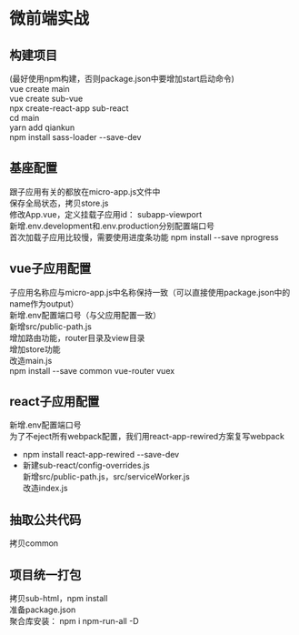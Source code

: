# 微前端实战

## 构建项目

(最好使用npm构建，否则package.json中要增加start启动命令)  
vue create main  
vue create sub-vue  
npx create-react-app sub-react  
cd main  
yarn add qiankun  
npm install sass-loader --save-dev  

## 基座配置

跟子应用有关的都放在micro-app.js文件中  
保存全局状态，拷贝store.js  
修改App.vue，定义挂载子应用id： subapp-viewport  
新增.env.development和.env.production分别配置端口号  
首次加载子应用比较慢，需要使用进度条功能 npm install --save nprogress  

## vue子应用配置

子应用名称应与micro-app.js中名称保持一致（可以直接使用package.json中的name作为output）  
新增.env配置端口号（与父应用配置一致）  
新增src/public-path.js  
增加路由功能，router目录及view目录    
增加store功能  
改造main.js  
npm install --save common vue-router vuex  

## react子应用配置

新增.env配置端口号  
为了不eject所有webpack配置，我们用react-app-rewired方案复写webpack  
* npm install react-app-rewired --save-dev  
* 新建sub-react/config-overrides.js  
新增src/public-path.js，src/serviceWorker.js    
改造index.js  

## 抽取公共代码

拷贝common  

## 项目统一打包

拷贝sub-html，npm install  
准备package.json  
聚合库安装： npm i npm-run-all -D  